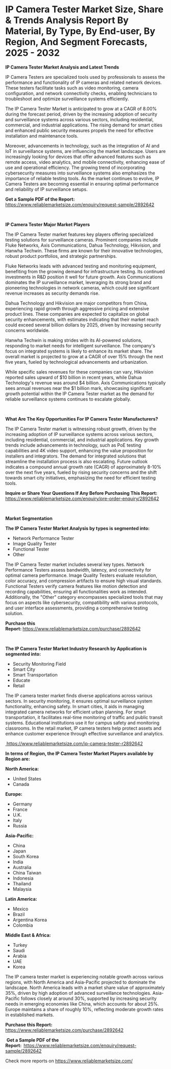 <p><h1>IP Camera Tester Market Size, Share & Trends Analysis Report By Material, By Type, By End-user, By Region, And Segment Forecasts, 2025 - 2032</h1></p><p><strong>IP Camera Tester Market Analysis and Latest Trends</strong></p>
<p><p>IP Camera Testers are specialized tools used by professionals to assess the performance and functionality of IP cameras and related network devices. These testers facilitate tasks such as video monitoring, camera configuration, and network connectivity checks, enabling technicians to troubleshoot and optimize surveillance systems efficiently.</p><p>The IP Camera Tester Market is anticipated to grow at a CAGR of 8.00% during the forecast period, driven by the increasing adoption of security and surveillance systems across various sectors, including residential, commercial, and industrial applications. The rising demand for smart cities and enhanced public security measures propels the need for effective installation and maintenance tools. </p><p>Moreover, advancements in technology, such as the integration of AI and IoT in surveillance systems, are influencing the market landscape. Users are increasingly looking for devices that offer advanced features such as remote access, video analytics, and mobile connectivity, enhancing ease of use and operational efficiency. The growing trend of incorporating cybersecurity measures into surveillance systems also emphasizes the importance of reliable testing tools. As the market continues to evolve, IP Camera Testers are becoming essential in ensuring optimal performance and reliability of IP surveillance setups.</p></p>
<p><strong>Get a Sample PDF of the Report:&nbsp;</strong> <a href="https://www.reliablemarketsize.com/enquiry/request-sample/2892642?utm_campaign=2925&utm_medium=2&utm_source=Github&utm_content=ia&utm_term=15032025&utm_id=ip-camera-tester">https://www.reliablemarketsize.com/enquiry/request-sample/2892642</a></p>
<p>&nbsp;</p>
<p><strong>IP Camera Tester Major Market Players</strong></p>
<p><p>The IP Camera Tester market features key players offering specialized testing solutions for surveillance cameras. Prominent companies include Fluke Networks, Axis Communications, Dahua Technology, Hikvision, and Hanwha Techwin. These firms are known for their innovative technologies, robust product portfolios, and strategic partnerships.</p><p>Fluke Networks leads with advanced testing and monitoring equipment, benefiting from the growing demand for infrastructure testing. Its continued investments in R&D position it well for future growth. Axis Communications dominates the IP surveillance market, leveraging its strong brand and pioneering technologies in network cameras, which could see significant revenue increases as security demands rise.</p><p>Dahua Technology and Hikvision are major competitors from China, experiencing rapid growth through aggressive pricing and extensive product lines. These companies are expected to capitalize on global security enhancements, with estimates indicating that their market reach could exceed several billion dollars by 2025, driven by increasing security concerns worldwide.</p><p>Hanwha Techwin is making strides with its AI-powered solutions, responding to market needs for intelligent surveillance. The company's focus on integrated systems is likely to enhance its market share. The overall market is projected to grow at a CAGR of over 15% through the next five years, fueled by technological advancements and urbanization.</p><p>While specific sales revenues for these companies can vary, Hikvision reported sales upward of $10 billion in recent years, while Dahua Technology's revenue was around $4 billion. Axis Communications typically sees annual revenues near the $1 billion mark, showcasing significant growth potential within the IP Camera Tester market as the demand for reliable surveillance systems continues to escalate globally.</p></p>
<p>&nbsp;</p>
<p><strong>What Are The Key Opportunities For IP Camera Tester Manufacturers?</strong></p>
<p><p>The IP Camera Tester market is witnessing robust growth, driven by the increasing adoption of IP surveillance systems across various sectors, including residential, commercial, and industrial applications. Key growth trends include advancements in technology, such as PoE testing capabilities and 4K video support, enhancing the value proposition for installers and integrators. The demand for integrated solutions that streamline the installation process is also escalating. Future outlook indicates a compound annual growth rate (CAGR) of approximately 8-10% over the next five years, fueled by rising security concerns and the shift towards smart city initiatives, emphasizing the need for efficient testing tools.</p></p>
<p><strong>Inquire or Share Your Questions If Any Before Purchasing This Report:</strong> <a href="https://www.reliablemarketsize.com/enquiry/pre-order-enquiry/2892642?utm_campaign=2925&utm_medium=2&utm_source=Github&utm_content=ia&utm_term=15032025&utm_id=ip-camera-tester">https://www.reliablemarketsize.com/enquiry/pre-order-enquiry/2892642</a></p>
<p>&nbsp;</p>
<p><strong>Market Segmentation</strong></p>
<p><strong>The IP Camera Tester Market Analysis by types is segmented into:</strong></p>
<p><ul><li>Network Performance Tester</li><li>Image Quality Tester</li><li>Functional Tester</li><li>Other</li></ul></p>
<p><p>The IP Camera Tester market includes several key types. Network Performance Testers assess bandwidth, latency, and connectivity for optimal camera performance. Image Quality Testers evaluate resolution, color accuracy, and compression artifacts to ensure high visual standards. Functional Testers verify camera features like motion detection and recording capabilities, ensuring all functionalities work as intended. Additionally, the "Other" category encompasses specialized tools that may focus on aspects like cybersecurity, compatibility with various protocols, and user interface assessments, providing a comprehensive testing solution.</p></p>
<p><strong>Purchase this Report:&nbsp;</strong><a href="https://www.reliablemarketsize.com/purchase/2892642?utm_campaign=2925&utm_medium=2&utm_source=Github&utm_content=ia&utm_term=15032025&utm_id=ip-camera-tester">https://www.reliablemarketsize.com/purchase/2892642</a></p>
<p>&nbsp;</p>
<p><strong>The IP Camera Tester Market Industry Research by Application is segmented into:</strong></p>
<p><ul><li>Security Monitoring Field</li><li>Smart City</li><li>Smart Transportation</li><li>Educate</li><li>Retail</li></ul></p>
<p><p>The IP camera tester market finds diverse applications across various sectors. In security monitoring, it ensures optimal surveillance system functionality, enhancing safety. In smart cities, it aids in managing integrated camera networks for efficient urban planning. For smart transportation, it facilitates real-time monitoring of traffic and public transit systems. Educational institutions use it for campus safety and monitoring classrooms. In the retail market, IP camera testers help protect assets and enhance customer experience through effective surveillance and analytics.</p></p>
<p><a href="https://www.reliablemarketsize.com/ip-camera-tester-r2892642?utm_campaign=2925&utm_medium=2&utm_source=Github&utm_content=ia&utm_term=15032025&utm_id=ip-camera-tester">&nbsp;https://www.reliablemarketsize.com/ip-camera-tester-r2892642</a></p>
<p><strong>In terms of Region, the IP Camera Tester Market Players available by Region are:</strong></p>
<p>
    <p> <strong> North America: </strong>
        <ul>
            <li>United States</li>
            <li>Canada</li>
        </ul>
        </p> 
    <p> <strong> Europe: </strong>
        <ul>
            <li>Germany</li>
            <li>France</li>
            <li>U.K.</li>
            <li>Italy</li>
            <li>Russia</li>
        </ul>
        </p> 
    <p> <strong> Asia-Pacific: </strong>
        <ul>
            <li>China</li>
            <li>Japan</li>
            <li>South Korea</li>
            <li>India</li>
            <li>Australia</li>
            <li>China Taiwan</li>
            <li>Indonesia</li>
            <li>Thailand</li>
            <li>Malaysia</li>
        </ul>
        </p> 
    <p> <strong> Latin America: </strong>
        <ul>
            <li>Mexico</li>
            <li>Brazil</li>
            <li>Argentina Korea</li>
            <li>Colombia</li>
        </ul>
        </p> 
    <p> <strong> Middle East & Africa: </strong>
        <ul>
            <li>Turkey</li>
            <li>Saudi</li>
            <li>Arabia</li>
            <li>UAE</li>
            <li>Korea</li>
        </ul>
    </p>
    </p>
<p><p>The IP camera tester market is experiencing notable growth across various regions, with North America and Asia-Pacific projected to dominate the landscape. North America leads with a market share value of approximately 35%, driven by high adoption of advanced surveillance technologies. Asia-Pacific follows closely at around 30%, supported by increasing security needs in emerging economies like China, which accounts for about 25%. Europe maintains a share of roughly 10%, reflecting moderate growth rates in established markets.</p></p>
<p><strong>Purchase this Report: </strong><a href="https://www.reliablemarketsize.com/purchase/2892642?utm_campaign=2925&utm_medium=2&utm_source=Github&utm_content=ia&utm_term=15032025&utm_id=ip-camera-tester">https://www.reliablemarketsize.com/purchase/2892642</a></p>
<p>&nbsp;<strong>Get a Sample PDF of the Report:&nbsp;&nbsp;</strong><a href="https://www.reliablemarketsize.com/enquiry/request-sample/2892642?utm_campaign=2925&utm_medium=2&utm_source=Github&utm_content=ia&utm_term=15032025&utm_id=ip-camera-tester">https://www.reliablemarketsize.com/enquiry/request-sample/2892642</a></p>
<p><strong></strong></p>
<p>Check more reports on <a href="https://www.reliablemarketsize.com/?utm_campaign=2925&utm_medium=2&utm_source=Github&utm_content=ia&utm_term=15032025&utm_id=ip-camera-tester">https://www.reliablemarketsize.com/</a></p>